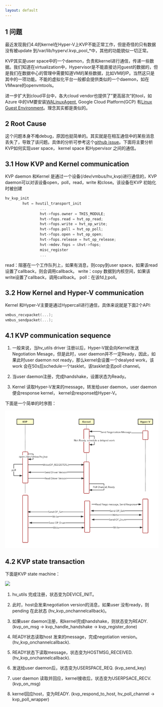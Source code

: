 ```yaml
---
layout: default
---
```


## 1 问题

最近发现我们4.4的kernel在Hyper-V上KVP不能正常工作，但是奇怪的只有数据没有被update 到/var/lib/hyperv/.kvp_pool_*中，其他的功能貌似一切正常。

KVP其实是user space中的一个daemon，负责和kernel进行通信，传递一些数据。我们知道在virtualization中，Hypervisor是不能直接访问guest的数据的，但是我们在数据中心的管理中需要知道VM的某些数据，比如VM的IP。当然这只是其中的一项功能。不能的虚拟化平台一般都会提供类似的一个daemon，如在VMware的openvmtools。

进一步扩大到cloud平台中，各大cloud vendor也提供了”更高层次“的tool，如Azure 中的VM要安装[WALinuxAgent](https://github.com/Azure/WALinuxAgent), Google Cloud Platform(GCP) 有[Linux Guest Environment](https://github.com/GoogleCloudPlatform/compute-image-packages)。理念其实都是类似的。

## 2 Root Cause

这个问题本身不难debug，原因也挺简单的。其实就是在相互通信中的某些消息丢失了，导致了该问题。具体的分析可参考这个[github issue](https://github.com/LIS/lis-next/issues/593)。下面将主要分析KVP如何实现user space， kernel space 和Hypervisor 之间的通信。

## 3.1 How KVP and Kernel communication

KVP daemon 和Kernel 是通过一个设备(/dev/vmbus/hv_kvp)进行通信的，KVP daemon可以对该设备open，poll，read，write 和close。该设备在KVP 初始化时被创建

```C
hv_kvp_init
        hvt = hvutil_transport_init
                ...
                hvt->fops.owner = THIS_MODULE;
                hvt->fops.read = hvt_op_read;
                hvt->fops.write = hvt_op_write;
                hvt->fops.poll = hvt_op_poll;
                hvt->fops.open = hvt_op_open;
                hvt->fops.release = hvt_op_release;
                hvt->mdev.fops = &hvt->fops;
                misc_register
                ...
```
read：阻塞在一个工作队列上，如果有消息，则copy到user space，如果该read 设置了callback，则会调用callback。
write：copy 数据到内核空间，如果该write设置了callback，调用callback。
poll：在该fd上poll。

## 3.2 How Kernel and Hyper-V communication

Kernel 和Hyper-V主要是通过Hypercall进行通信，具体来说就是下面2个API:

```C
vmbus_recvpacket(...);
vmbus_sendpacket(...);
```

## 4.1 KVP communication sequence

1. 一般来说，当hv_utils driver 注册以后，Hyper-V就会向Kernel发送Negotiation Mesage，但是此时，user daemon并不一定Ready，因此，如果此时user daemon not ready，那么kernel会设置一个dealyed work，该work 会在50s后schedule一个tasklet，该tasklet会去poll channel。

2. 当user daemon注册，完成handshake，设置状态为Ready。

3. Kernel 读取Hyper-V发来的message，转发给user daemon，user daemon便会response kernel， kernel会response给Hyper-V。

下面是一个简单的时序图：

![](kvp-sequence.jpg)

## 4.2 KVP state transaction

下面是KVP state machine：

![](assets/images/kpv-state-machine.jpg)

1. hv_utils 完成注册，状态变为DEVICE_INIT。

2. 此时，host会发来negotiation version的消息，如果user 没有ready，则pending 在此状态
(hv_kvp_onchannelcallback)。

3. 如果user daemon注册，和kernel完成handshake，则状态变为READY.
(kvp_on_msg -> kvp_handle_handshake -> kvp_register_done)

4. READY状态读取host 发来的message，完成negotiation version。
(hv_kvp_onchannelcallback).

5. READY状态下读取message，状态变为HOSTMSG_RECEIVED.
(hv_kvp_onchannelcallback).

6. 发送给user daemon后，状态变为USERSPACE_REQ.
(kvp_send_key)

7. user daemon 读取并回应，kernel接收后，状态变为USERPSACE_RECV.
(kvp_on_msg)

8. kernel回应host，变为READY.
(kvp_respond_to_host, hv_poll_channel -> kvp_poll_wrapper)
